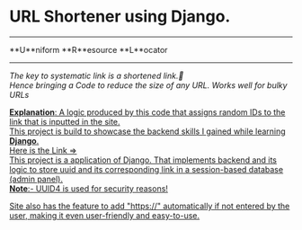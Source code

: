 # URL Shortener using Django.
<hr>
**U**niform **R**esource **L**ocator
<hr>

*The key to systematic link is a shortened link.🤏*
<br>
*Hence bringing a Code to reduce the size of any URL.*
*Works well for bulky URLs*




<u>**Explanation**:
A logic produced by this code that assigns random IDs to the link that is inputted in the site.
<br>
This project is build to showcase the backend skills I gained while learning **Django**.
<br>
<u>Here is the Link =>
<br>
This project is a application of Django. That implements backend and its logic to store uuid and its corresponding link in a session-based database (admin panel).
<br>
**Note**:- UUID4 is used for security reasons!

Site also has the feature to add "https://" automatically if not entered by the user, making it even user-friendly and easy-to-use.
